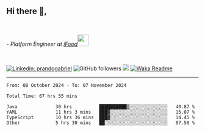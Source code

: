 <h2>Hi there  👋,</h2> </br>

<p><em>- Platform Engineer at <a href="https://www.ifood.com.br/">iFood</a><img src="https://media.giphy.com/media/WUlplcMpOCEmTGBtBW/giphy.gif" width="30"> 
</em></p></br>


[![Linkedin: prandogabriel](https://img.shields.io/badge/-prandogabriel-blue?style=flat-square&logo=Linkedin&logoColor=white&link=https://www.linkedin.com/in/prandogabriel/)](https://www.linkedin.com/in/prandogabriel)
![GitHub followers](https://img.shields.io/github/followers/prandogabriel?label=Follow&style=social)
![](https://visitor-badge.glitch.me/badge?page_id=prandogabriel.prandogabriel)
[![Waka Readme](https://github.com/prandogabriel/prandogabriel/actions/workflows/update-stats.yml.yml/badge.svg)](https://github.com/prandogabriel/prandogabriel/actions/workflows/update-stats.yml.yml)

---

<!--START_SECTION:waka-->

```golang
From: 08 October 2024 - To: 07 November 2024

Total Time: 67 hrs 55 mins

Java              30 hrs          ██████████▒░░░░░░░░░░░░░░   40.87 %
YAML              11 hrs 3 mins   ███▓░░░░░░░░░░░░░░░░░░░░░   15.07 %
TypeScript        10 hrs 36 mins  ███▓░░░░░░░░░░░░░░░░░░░░░   14.45 %
Other             5 hrs 30 mins   ██░░░░░░░░░░░░░░░░░░░░░░░   07.50 %
```

<!--END_SECTION:waka-->
